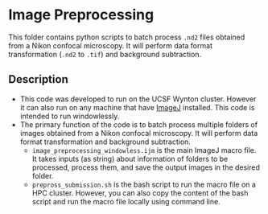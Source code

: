 # Image Preprocessing
This folder contains python scripts to batch process `.nd2` files obtained from a Nikon confocal microscopy. It will perform data format transformation (`.nd2` to `.tif`) and background subtraction.

## Description
- This code was developed to run on the UCSF Wynton cluster. However it can also run on any machine that have [ImageJ](https://imagej.nih.gov/ij/) installed. This code is intended to run windowlessly.
- The primary function of the code is to batch process multiple folders of images obtained from a Nikon confocal microscopy. It will perform data format transformation and background subtraction. 
    - `image_preprocessing_windowless.ijm`  is the main ImageJ macro file. It takes inputs (as string) about information of folders to be processed,  process them, and save the output images in the desired folder.
    - `prepross_submission.sh` is the bash script to run the macro file on a HPC cluster. However, you can also copy the content of the bash script and run the macro file locally using command line. 
